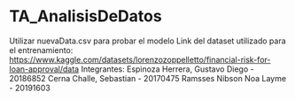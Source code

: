 # TA_AnalisisDeDatos

Utilizar nuevaData.csv para probar el modelo
Link del dataset utilizado para el entrenamiento: https://www.kaggle.com/datasets/lorenzozoppelletto/financial-risk-for-loan-approval/data
Integrantes:
Espinoza Herrera, Gustavo Diego - 20186852
Cerna Challe, Sebastian - 20170475
Ramsses Nibson Noa Layme - 20191603
